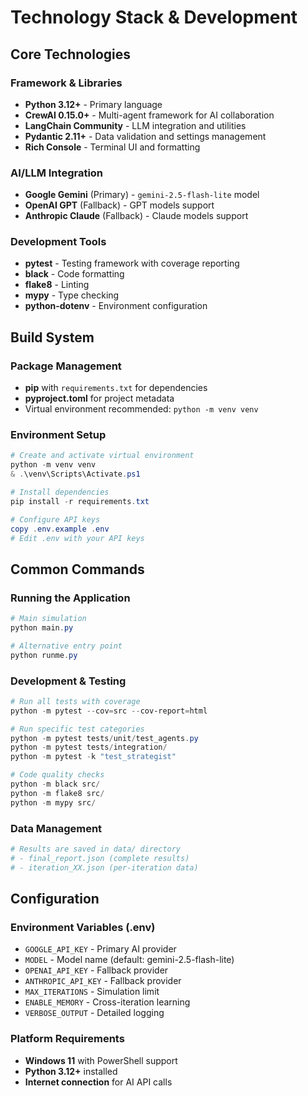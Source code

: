# Technology Stack & Development

## Core Technologies

### Framework & Libraries
- **Python 3.12+** - Primary language
- **CrewAI 0.15.0+** - Multi-agent framework for AI collaboration
- **LangChain Community** - LLM integration and utilities
- **Pydantic 2.11+** - Data validation and settings management
- **Rich Console** - Terminal UI and formatting

### AI/LLM Integration
- **Google Gemini** (Primary) - `gemini-2.5-flash-lite` model
- **OpenAI GPT** (Fallback) - GPT models support
- **Anthropic Claude** (Fallback) - Claude models support

### Development Tools
- **pytest** - Testing framework with coverage reporting
- **black** - Code formatting
- **flake8** - Linting
- **mypy** - Type checking
- **python-dotenv** - Environment configuration

## Build System

### Package Management
- **pip** with `requirements.txt` for dependencies
- **pyproject.toml** for project metadata
- Virtual environment recommended: `python -m venv venv`

### Environment Setup
```powershell
# Create and activate virtual environment
python -m venv venv
& .\venv\Scripts\Activate.ps1

# Install dependencies
pip install -r requirements.txt

# Configure API keys
copy .env.example .env
# Edit .env with your API keys
```

## Common Commands

### Running the Application
```powershell
# Main simulation
python main.py

# Alternative entry point
python runme.py
```

### Development & Testing
```powershell
# Run all tests with coverage
python -m pytest --cov=src --cov-report=html

# Run specific test categories
python -m pytest tests/unit/test_agents.py
python -m pytest tests/integration/
python -m pytest -k "test_strategist"

# Code quality checks
python -m black src/
python -m flake8 src/
python -m mypy src/
```

### Data Management
```powershell
# Results are saved in data/ directory
# - final_report.json (complete results)
# - iteration_XX.json (per-iteration data)
```

## Configuration

### Environment Variables (.env)
- `GOOGLE_API_KEY` - Primary AI provider
- `MODEL` - Model name (default: gemini-2.5-flash-lite)
- `OPENAI_API_KEY` - Fallback provider
- `ANTHROPIC_API_KEY` - Fallback provider
- `MAX_ITERATIONS` - Simulation limit
- `ENABLE_MEMORY` - Cross-iteration learning
- `VERBOSE_OUTPUT` - Detailed logging

### Platform Requirements
- **Windows 11** with PowerShell support
- **Python 3.12+** installed
- **Internet connection** for AI API calls